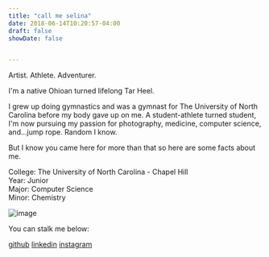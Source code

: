 ```yaml
---
title: "call me selina"
date: 2018-06-14T10:20:57-04:00
draft: false
showDate: false


---
```



Artist. Athlete. Adventurer.

I'm a native Ohioan turned lifelong Tar Heel. 

I grew up doing gymnastics and was a gymnast for The University of North Carolina before my body gave up on me. A student-athlete turned student, I'm now pursuing my passion for photography, medicine, computer science, and...jump rope. Random I know.

But I know you came here for more than that so here are some facts about me.

College: The University of North Carolina - Chapel Hill <br/>
Year: Junior <br/>
Major: Computer Science<br/>
Minor: Chemistry

![image](/IMG_1508.jpg)


You can stalk me below:

[github](https://github.com/selina98)
[linkedin](https://www.linkedin.com/in/selina-zhang-a1930b123/)
[instagram](https://www.instagram.com/selzhang)



